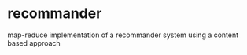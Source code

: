 recommander
===========

map-reduce implementation of a recommander system using a content based approach

<UNDER CONSTRUCTION>
